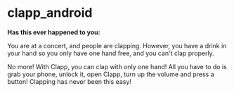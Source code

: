 # clapp_android
**Has this ever happened to you:**

You are at a concert, and people are clapping. 
However, you have a drink in your hand so you only have one hand free, and you can't clap properly. 

No more! With Clapp, you can clap with only one hand! 
All you have to do is grab your phone, unlock it, open Clapp, turn up the volume and press a button! 
Clapping has never been this easy!
